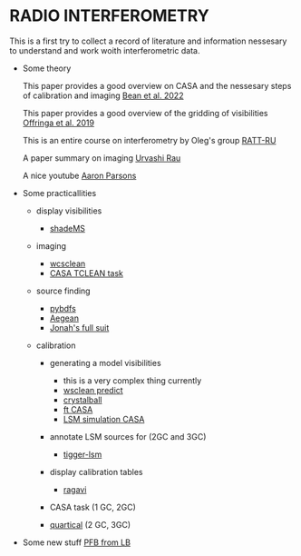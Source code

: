 # RADIO INTERFEROMETRY

This is a first try to collect a record of literature and information nessesary to understand and work woith interferometric data.

- Some theory 
  
  This paper provides a good overview on CASA and the nessesary steps of calibration and imaging
  [Bean et al. 2022](https://arxiv.org/pdf/2210.02276)

  This paper provides a good overview of the gridding of visibilities
  [Offringa et al. 2019](https://arxiv.org/pdf/1908.11232)

  This is an entire course on interferometry by Oleg's group 
  [RATT-RU](https://github.com/ratt-ru/foi-course)

  A paper summary on imaging [Urvashi Rau](https://safe.nrao.edu/wiki/pub/Software/Algorithms/WebHome/SummaryImagingRadioInterferometry.pdf)

  A nice youtube [Aaron Parsons](https://www.youtube.com/watch?v=bAK0GugbjKI)

- Some practicallities
  
  - display visibilities
    - [shadeMS](https://github.com/ratt-ru/shadeMS/tree/master)

  - imaging
    - [wcsclean](https://wsclean.readthedocs.io/en/latest/)
    - [CASA TCLEAN task](https://casadocs.readthedocs.io/en/stable/api/casatasks.html#imaging)
           
  - source finding
    - [pybdfs](https://pybdsf.readthedocs.io/en/latest/)
    - [Aegean](https://github.com/PaulHancock/Aegean)
    - [Jonah's full suit](https://github.com/JonahDW/Image-processing)

  - calibration
    - generating a model visibilities
      - this is a very complex thing currently
      - [wsclean predict](https://wsclean.readthedocs.io/en/latest/prediction.html)
      - [crystalball](https://github.com/caracal-pipeline/crystalball?tab=readme-ov-file)    
      - [ft CASA](https://casadocs.readthedocs.io/en/v6.2.0/api/tt/casatasks.imaging.ft.html)
      - [LSM simulation CASA](https://casadocs.readthedocs.io/en/stable/examples/community/simulation_script_demo.html)

    - annotate LSM sources for (2GC and 3GC)
      - [tigger-lsm](https://github.com/ratt-ru/tigger-lsm/tree/master)

    - display calibration tables
      - [ragavi](https://github.com/ratt-ru/ragavi)   
    - CASA task (1 GC, 2GC)
    - [quartical](https://quartical.readthedocs.io/en/latest/) (2 GC, 3GC)


- Some new stuff [PFB from LB](https://github.com/ratt-ru/pfb-imaging?tab=readme-ov-file)
